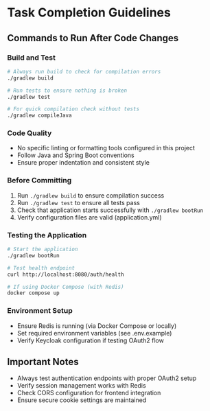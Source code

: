 # Task Completion Guidelines

## Commands to Run After Code Changes

### Build and Test
```bash
# Always run build to check for compilation errors
./gradlew build

# Run tests to ensure nothing is broken
./gradlew test

# For quick compilation check without tests
./gradlew compileJava
```

### Code Quality
- No specific linting or formatting tools configured in this project
- Follow Java and Spring Boot conventions
- Ensure proper indentation and consistent style

### Before Committing
1. Run `./gradlew build` to ensure compilation success
2. Run `./gradlew test` to ensure all tests pass
3. Check that application starts successfully with `./gradlew bootRun`
4. Verify configuration files are valid (application.yml)

### Testing the Application
```bash
# Start the application
./gradlew bootRun

# Test health endpoint
curl http://localhost:8080/auth/health

# If using Docker Compose (with Redis)
docker compose up
```

### Environment Setup
- Ensure Redis is running (via Docker Compose or locally)
- Set required environment variables (see .env.example)
- Verify Keycloak configuration if testing OAuth2 flow

## Important Notes
- Always test authentication endpoints with proper OAuth2 setup
- Verify session management works with Redis
- Check CORS configuration for frontend integration
- Ensure secure cookie settings are maintained